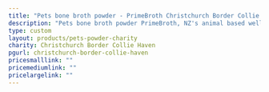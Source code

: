 ```yaml
---
title: "Pets bone broth powder - PrimeBroth Christchurch Border Collie Haven Fundraiser"
description: "Pets bone broth powder PrimeBroth, NZ's animal based wellness drink for pets"
type: custom
layout: products/pets-powder-charity
charity: Christchurch Border Collie Haven
pgurl: christchurch-border-collie-haven
pricesmalllink: ""
pricemediumlink: ""
pricelargelink: ""
---
```

